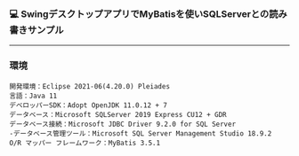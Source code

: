 ### :computer: SwingデスクトップアプリでMyBatisを使いSQLServerとの読み書きサンプル
___

### 環境
```
開発環境：Eclipse 2021-06(4.20.0) Pleiades  
言語：Java 11
デベロッパーSDK：Adopt OpenJDK 11.0.12 + 7  
データベース：Microsoft SQLServer 2019 Express CU12 + GDR  
データベース接続：Microsoft JDBC Driver 9.2.0 for SQL Server  
-データベース管理ツール：Microsoft SQL Server Management Studio 18.9.2  
O/R マッパー フレームワーク：MyBatis 3.5.1  
```

